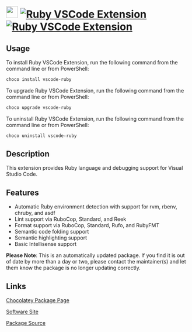 ﻿# <img src="https://cdn.jsdelivr.net/gh/mkevenaar/chocolatey-packages@4c92376717cc7ed4f3e733b98eed0fd4ee4e0535/icons/vscode-ruby.png" width="32" height="32"/> [![Ruby VSCode Extension](https://img.shields.io/chocolatey/v/vscode-ruby.svg?label=Ruby+VSCode+Extension)](https://chocolatey.org/packages/vscode-ruby) [![Ruby VSCode Extension](https://img.shields.io/chocolatey/dt/vscode-ruby.svg)](https://chocolatey.org/packages/vscode-ruby)

## Usage

To install Ruby VSCode Extension, run the following command from the command line or from PowerShell:

```powershell
choco install vscode-ruby
```

To upgrade Ruby VSCode Extension, run the following command from the command line or from PowerShell:

```powershell
choco upgrade vscode-ruby
```

To uninstall Ruby VSCode Extension, run the following command from the command line or from PowerShell:

```powershell
choco uninstall vscode-ruby
```

## Description

This extension provides Ruby language and debugging support for Visual Studio Code.

## Features

- Automatic Ruby environment detection with support for rvm, rbenv, chruby, and asdf
- Lint support via RuboCop, Standard, and Reek
- Format support via RuboCop, Standard, Rufo, and RubyFMT
- Semantic code folding support
- Semantic highlighting support
- Basic Intellisense support

**Please Note**: This is an automatically updated package. If you find it is
out of date by more than a day or two, please contact the maintainer(s) and
let them know the package is no longer updating correctly.


## Links

[Chocolatey Package Page](https://chocolatey.org/packages/vscode-ruby)

[Software Site](https://marketplace.visualstudio.com/items?itemName=rebornix.Ruby)

[Package Source](https://github.com/mkevenaar/chocolatey-packages/tree/master/automatic/vscode-ruby)

